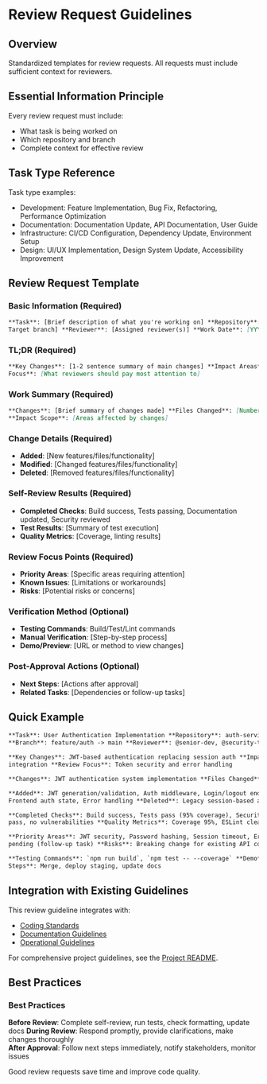# Review Request Guidelines

## Overview

Standardized templates for review requests. All requests must include sufficient context for reviewers.

## Essential Information Principle

Every review request must include:

- What task is being worked on
- Which repository and branch
- Complete context for effective review

## Task Type Reference

Task type examples:

- Development: Feature Implementation, Bug Fix, Refactoring, Performance Optimization
- Documentation: Documentation Update, API Documentation, User Guide
- Infrastructure: CI/CD Configuration, Dependency Update, Environment Setup
- Design: UI/UX Implementation, Design System Update, Accessibility Improvement

## Review Request Template

### Basic Information (Required)

```markdown
**Task**: [Brief description of what you're working on] **Repository**: [Repository name] **Branch**: [Source branch ->
Target branch] **Reviewer**: [Assigned reviewer(s)] **Work Date**: [YYYY/MM/DD HH:MM - HH:MM]
```

### TL;DR (Required)

```markdown
**Key Changes**: [1-2 sentence summary of main changes] **Impact Areas**: [Core systems/features affected] **Review
Focus**: [What reviewers should pay most attention to]
```

### Work Summary (Required)

```markdown
**Changes**: [Brief summary of changes made] **Files Changed**: [Number] files ([New: X / Modified: Y / Deleted: Z])
**Impact Scope**: [Areas affected by changes]
```

### Change Details (Required)

- **Added**: [New features/files/functionality]
- **Modified**: [Changed features/files/functionality]
- **Deleted**: [Removed features/files/functionality]

### Self-Review Results (Required)

- **Completed Checks**: Build success, Tests passing, Documentation updated, Security reviewed
- **Test Results**: [Summary of test execution]
- **Quality Metrics**: [Coverage, linting results]

### Review Focus Points (Required)

- **Priority Areas**: [Specific areas requiring attention]
- **Known Issues**: [Limitations or workarounds]
- **Risks**: [Potential risks or concerns]

### Verification Method (Optional)

- **Testing Commands**: Build/Test/Lint commands
- **Manual Verification**: [Step-by-step process]
- **Demo/Preview**: [URL or method to view changes]

### Post-Approval Actions (Optional)

- **Next Steps**: [Actions after approval]
- **Related Tasks**: [Dependencies or follow-up tasks]

## Quick Example

```markdown
**Task**: User Authentication Implementation **Repository**: auth-service  
**Branch**: feature/auth -> main **Reviewer**: @senior-dev, @security-team

**Key Changes**: JWT-based authentication replacing session auth **Impact Areas**: Auth flow, API endpoints, frontend
integration **Review Focus**: Token security and error handling

**Changes**: JWT authentication system implementation **Files Changed**: 8 files (New: 4 / Modified: 3 / Deleted: 1)

**Added**: JWT generation/validation, Auth middleware, Login/logout endpoints **Modified**: API route protection,
Frontend auth state, Error handling **Deleted**: Legacy session-based auth code

**Completed Checks**: Build success, Tests pass (95% coverage), Security audit complete **Test Results**: 45/45 tests
pass, no vulnerabilities **Quality Metrics**: Coverage 95%, ESLint clean

**Priority Areas**: JWT security, Password hashing, Session timeout, Error sanitization **Known Issues**: Rate limiting
pending (follow-up task) **Risks**: Breaking change for existing API consumers

**Testing Commands**: `npm run build`, `npm test -- --coverage` **Demo**: http://localhost:3000/auth-demo **Next
Steps**: Merge, deploy staging, update docs
```

## Integration with Existing Guidelines

This review guideline integrates with:

- [Coding Standards](./coding-standards.md)
- [Documentation Guidelines](./documentation-guidelines.md)
- [Operational Guidelines](../ops/operational-guidelines.md)

For comprehensive project guidelines, see the [Project README](../../README.md).

## Best Practices

### Best Practices

**Before Review**: Complete self-review, run tests, check formatting, update docs **During Review**: Respond promptly,
provide clarifications, make changes thoroughly  
**After Approval**: Follow next steps immediately, notify stakeholders, monitor issues

Good review requests save time and improve code quality.
